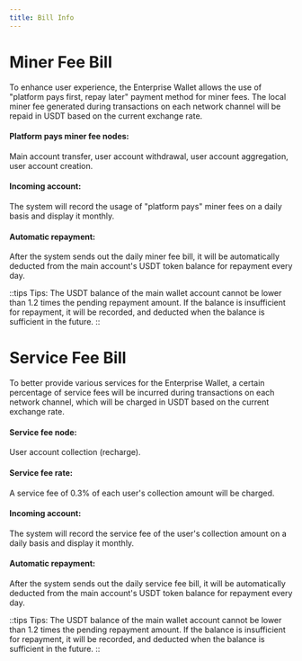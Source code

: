```yaml
---
title: Bill Info
---
```


# Miner Fee Bill

To enhance user experience, the Enterprise Wallet allows the use of "platform pays first, repay later" payment method for miner fees. The local miner fee generated during transactions on each network channel will be repaid in USDT based on the current exchange rate.

#### Platform pays miner fee nodes:

Main account transfer, user account withdrawal, user account aggregation, user account creation.

#### Incoming account:

The system will record the usage of "platform pays" miner fees on a daily basis and display it monthly.

#### Automatic repayment:

After the system sends out the daily miner fee bill, it will be automatically deducted from the main account's USDT token balance for repayment every day.

::tips
Tips: The USDT balance of the main wallet account cannot be lower than 1.2 times the pending repayment amount. If the balance is insufficient for repayment, it will be recorded, and deducted when the balance is sufficient in the future.
::

# Service Fee Bill

To better provide various services for the Enterprise Wallet, a certain percentage of service fees will be incurred during transactions on each network channel, which will be charged in USDT based on the current exchange rate.

#### Service fee node:

User account collection (recharge).

#### Service fee rate:

A service fee of 0.3% of each user's collection amount will be charged.

#### Incoming account:

The system will record the service fee of the user's collection amount on a daily basis and display it monthly.

#### Automatic repayment:

After the system sends out the daily service fee bill, it will be automatically deducted from the main account's USDT token balance for repayment every day.

::tips
Tips: The USDT balance of the main wallet account cannot be lower than 1.2 times the pending repayment amount. If the balance is insufficient for repayment, it will be recorded, and deducted when the balance is sufficient in the future.
::
